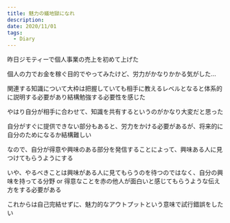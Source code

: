 ```yaml
---
title: 魅力の蟻地獄になれ
description: 
date: 2020/11/01
tags: 
  - Diary
---
```


昨日ジモティーで個人事業の売上を初めて上げた

個人の力でお金を稼ぐ目的でやってみたけど、労力がかなりかかる気がした...

関連する知識について大枠は把握していても相手に教えるレベルとなると体系的に説明する必要があり結構勉強する必要性を感じた

やはり自分が相手に合わせて、知識を共有するというのがかなり大変だと思った

自分がすぐに提供できない部分もあると、労力をかける必要があるが、将来的に自分のためになるか結構難しい

なので、自分が得意や興味のある部分を発信することによって、興味ある人に見つけてもらうようにする

いや、やるべきことは興味がある人に見てもらうのを待つのではなく、自分の興味を持ってる分野 or 得意なことを赤の他人が面白いと感じてもらうような伝え方をする必要がある

これからは自己完結せずに、魅力的なアウトプットという意味で試行錯誤をしたい